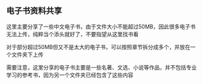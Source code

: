 ## 电子书资料共享

这里主要分享了一些中文电子书，由于文件大小不能超过50MB，因此很多电子书无法上传，纯粹当个添头就好了，不要指望从这里找书看

对于部分超过50MB但又不是太大的电子书，可以按照章节拆分成多个，并放在一个文件夹下上传

需要注意，这里分享的电子书主要是一些名著、文选、小说等作品，并不包括专业学习的参考书，因为另一个文件夹已经包含了这些内容

